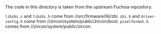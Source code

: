 The code in this directory is taken from the upstream Fuchsia repository.

`libzbi.c` and `libzbi.h` come from //src/firmware/lib/zbi.
`zbi.h` and `driver-config.h` come from //zircon/system/public/zircon/boot.
`pixelformat.h` comes from //zircon/system/public/zircon.
